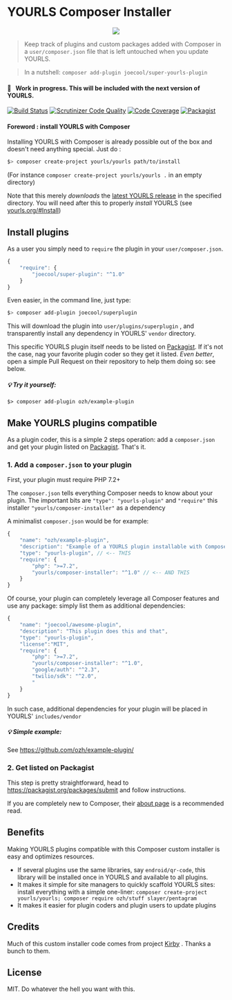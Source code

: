 


# YOURLS Composer Installer 
<p align="center"><img src="https://user-images.githubusercontent.com/223647/84647720-18dba800-af04-11ea-9e7f-c6d623050f4a.png"/></p>

> Keep track of plugins and custom packages added with Composer in a `user/composer.json` file that is left untouched when you update YOURLS.

> In a nutshell: `composer add-plugin joecool/super-yourls-plugin`

#### :construction: &nbsp; Work in progress. This will be included with the next version of YOURLS.

[![Build Status](https://travis-ci.com/YOURLS/composer-installer.svg?branch=master)](https://travis-ci.com/YOURLS/composer-installer) [![Scrutinizer Code Quality](https://scrutinizer-ci.com/g/YOURLS/composer-installer/badges/quality-score.png?b=master)](https://scrutinizer-ci.com/g/YOURLS/composer-installer/?branch=master) [![Code Coverage](https://scrutinizer-ci.com/g/YOURLS/composer-installer/badges/coverage.png?b=master)](https://scrutinizer-ci.com/g/YOURLS/composer-installer/?branch=master) [![Packagist](https://img.shields.io/packagist/v/yourls/composer-installer.svg)](https://packagist.org/packages/yourls/composer-installer)


#### Foreword : install YOURLS with Composer

Installing YOURLS with Composer is already possible out of the box and doesn't need anything special. Just do :

 ```bash
$> composer create-project yourls/yourls path/to/install
 ```

 (For instance `composer create-project yourls/yourls .` in an empty directory)

Note that this merely *downloads* the [latest YOURLS release](https://github.com/YOURLS/YOURLS/releases) in the specified directory. You will need after this to properly *install* YOURLS (see [yourls.org/#Install](https://yourls.org/#Install))

## Install plugins

As a user you simply need to `require` the plugin in your `user/composer.json`.

```js
{
    "require": {
        "joecool/super-plugin": "^1.0"
    }
}
```
Even easier, in the command line, just type:

 ```bash
$> composer add-plugin joecool/superplugin
 ```

This will download the plugin into  `user/plugins/superplugin` , and transparently install any dependency in YOURLS' `vendor` directory.

This specific YOURLS plugin itself needs to be listed on [Packagist](https://packagist.org/). If it's not the case, nag your favorite plugin coder so they get it listed. *Even better*, open a simple Pull Request on their repository to help them doing so: see below.

##### :bulb: Try it yourself:
```
$> composer add-plugin ozh/example-plugin
```

## Make YOURLS plugins compatible

As a plugin coder, this is a simple 2 steps operation: add a `composer.json` and get your plugin listed on [Packagist](https://packagist.org/). That's it.

### 1. Add a `composer.json` to your plugin

First, your plugin must require PHP 7.2+

The `composer.json` tells everything Composer needs to know about your plugin. The important bits are `"type": "yourls-plugin"` and `"require"` this installer `"yourls/composer-installer"` as a dependency

A minimalist `composer.json` would be for example:

```js
{
    "name": "ozh/example-plugin",
    "description": "Example of a YOURLS plugin installable with Composer",
    "type": "yourls-plugin", // <-- THIS
    "require": {
        "php": ">=7.2",
        "yourls/composer-installer": "^1.0" // <-- AND THIS
    }
}
```

Of course, your plugin can completely leverage all Composer features and use any package: simply list them as additional dependencies:

```js
{
    "name": "joecool/awesome-plugin",
    "description": "This plugin does this and that",
    "type": "yourls-plugin",
    "license":"MIT",
    "require": {
        "php": ">=7.2",
        "yourls/composer-installer": "^1.0",
        "google/auth": "^2.3",
        "twilio/sdk": "^2.0",
        "
    }
}
```

In such case, additional dependencies for your plugin will be placed in YOURLS' `includes/vendor` 

##### :bulb: Simple example:
See https://github.com/ozh/example-plugin/

### 2. Get listed on Packagist

This step is pretty straightforward, head to https://packagist.org/packages/submit and follow instructions.

If you are completely new to Composer, their [about page](https://packagist.org/about) is a recommended read.

## Benefits

Making YOURLS plugins compatible with this Composer custom installer is easy and optimizes resources.

* If several plugins use the same libraries, say `endroid/qr-code`, this library will be installed once in YOURLS and available to all plugins.
* It makes it simple for site managers to quickly scaffold YOURLS sites:  install everything with a simple one-liner: `composer create-project yourls/yourls; composer require ozh/stuff slayer/pentagram` 
* It makes it easier for plugin coders and plugin users to update plugins

## Credits

Much of this custom installer code comes from project [Kirby](https://github.com/getkirby/composer-installer) . Thanks a bunch to them.

## License

MIT. Do whatever the hell you want with this.

